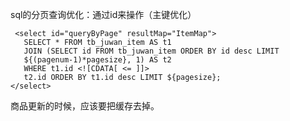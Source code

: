 sql的分页查询优化：通过id来操作（主键优化）

```
 <select id="queryByPage" resultMap="ItemMap">
   SELECT * FROM tb_juwan_item AS t1
   JOIN (SELECT id FROM tb_juwan_item ORDER BY id desc LIMIT
   ${(pagenum-1)*pagesize}, 1) AS t2
   WHERE t1.id <![CDATA[ <= ]]>
   t2.id ORDER BY t1.id desc LIMIT ${pagesize};
</select>
```





商品更新的时候，应该要把缓存去掉。